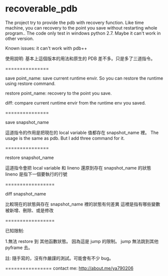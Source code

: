 recoverable_pdb
===============

The project try to provide the pdb with recovery function.
Like time machine, you can recovery to the point you save without restarting whole program..
The code only test in windows python 2.7.
Maybe it can't work in other version.

Known issues:
  it can't work with pdb++


使用說明:
基本上這個版本的用法和原生的 PDB 差不多。只是多了三道指令。

===============

  save point_name: save current runtime envir. So you can restore the runtime using restore command.
    
  restore point_name: recovery to the point you save.
  
  diff: compare current runtime envir from the runtime env you saved.



===============

save snapshot_name

這道指令的作用是把現在的 local variable 值都存在 snapshot_name 裡。
The usage is the same as pdb. But I add three command for it.



===============

restore snapshot_name

這道指令會把 local variable 和 lineno 還原到存在 snapshot_name 的狀態
lineno 是指下一個要執行的行號

=================

diff snapshot_name

比較現在的狀態與存在 snapshot_name 裡的狀態有何差異
這裡是指有哪些變數被新增、刪除、或是修改

=================

已知限制:

1.無法 restore 到 其他函數狀態。 因為這是 jump 的限制。
jump 無法跳到其他 pyframe 去。

註: 隨手寫的，沒有作嚴謹的測試。可能會有不少 bug。


================
contact me: http://about.me/ya790206
